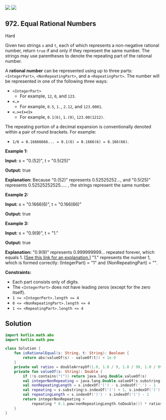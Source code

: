 [![](https://img.shields.io/github/stars/javadev/LeetCode-in-Kotlin?label=Stars&style=flat-square)](https://github.com/javadev/LeetCode-in-Kotlin)
[![](https://img.shields.io/github/forks/javadev/LeetCode-in-Kotlin?label=Fork%20me%20on%20GitHub%20&style=flat-square)](https://github.com/javadev/LeetCode-in-Kotlin/fork)

## 972\. Equal Rational Numbers

Hard

Given two strings `s` and `t`, each of which represents a non-negative rational number, return `true` if and only if they represent the same number. The strings may use parentheses to denote the repeating part of the rational number.

A **rational number** can be represented using up to three parts: `<IntegerPart>`, `<NonRepeatingPart>`, and a `<RepeatingPart>`. The number will be represented in one of the following three ways:

*   `<IntegerPart>`
    *   For example, `12`, `0`, and `123`.
*   <code><IntegerPart>**<.>**<NonRepeatingPart></code>
    *   For example, `0.5`, `1.`, `2.12`, and `123.0001`.
*   <code><IntegerPart>**<.>**<NonRepeatingPart>**<(>**<RepeatingPart>**<)>**</code>
    *   For example, `0.1(6)`, `1.(9)`, `123.00(1212)`.

The repeating portion of a decimal expansion is conventionally denoted within a pair of round brackets. For example:

*   `1/6 = 0.16666666... = 0.1(6) = 0.1666(6) = 0.166(66)`.

**Example 1:**

**Input:** s = "0.(52)", t = "0.5(25)"

**Output:** true

**Explanation:** Because "0.(52)" represents 0.52525252..., and "0.5(25)" represents 0.52525252525..... , the strings represent the same number.

**Example 2:**

**Input:** s = "0.1666(6)", t = "0.166(66)"

**Output:** true

**Example 3:**

**Input:** s = "0.9(9)", t = "1."

**Output:** true

**Explanation:** "0.9(9)" represents 0.999999999... repeated forever, which equals 1. [[See this link for an explanation.](https://en.wikipedia.org/wiki/0.999...)] "1." represents the number 1, which is formed correctly: (IntegerPart) = "1" and (NonRepeatingPart) = "".

**Constraints:**

*   Each part consists only of digits.
*   The `<IntegerPart>` does not have leading zeros (except for the zero itself).
*   `1 <= <IntegerPart>.length <= 4`
*   `0 <= <NonRepeatingPart>.length <= 4`
*   `1 <= <RepeatingPart>.length <= 4`

## Solution

```kotlin
import kotlin.math.abs
import kotlin.math.pow

class Solution {
    fun isRationalEqual(s: String, t: String): Boolean {
        return abs(valueOf(s) - valueOf(t)) < 1e-9
    }
    private val ratios = doubleArrayOf(1.0, 1.0 / 9, 1.0 / 99, 1.0 / 999, 1.0 / 9999)
    private fun valueOf(s: String): Double {
        if (!s.contains("(")) return java.lang.Double.valueOf(s)
        val integerNonRepeating = java.lang.Double.valueOf(s.substring(0, s.indexOf('(')))
        val nonRepeatingLength = s.indexOf('(') - s.indexOf('.') - 1
        val repeating = s.substring(s.indexOf('(') + 1, s.indexOf(')')).toInt()
        val repeatingLength = s.indexOf(')') - s.indexOf('(') - 1
        return integerNonRepeating +
            repeating * 0.1.pow(nonRepeatingLength.toDouble()) * ratios[repeatingLength]
    }
}
```